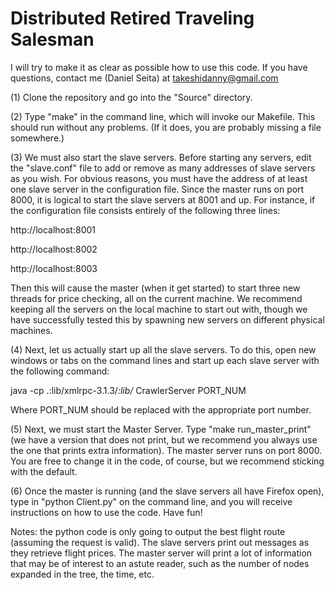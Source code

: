 Distributed Retired Traveling Salesman
======================================

I will try to make it as clear as possible how to use this code. If you have questions, contact me (Daniel Seita) at takeshidanny@gmail.com

(1) Clone the repository and go into the "Source" directory.

(2) Type "make" in the command line, which will invoke our Makefile. This should run without any problems. (If it does, you are probably missing a
file somewhere.)

(3) We must also start the slave servers. Before starting any servers, edit the "slave.conf" file to add or remove as many addresses of slave servers
as you wish.  For obvious reasons, you must have the address of at least one slave server in the configuration file. Since the master runs on port
8000, it is logical to start the slave servers at 8001 and up. For instance, if the configuration file consists entirely of the following three lines:

http://localhost:8001

http://localhost:8002

http://localhost:8003

Then this will cause the master (when it get started) to start three new threads for price checking, all on the current machine. We recommend keeping
all the servers on the local machine to start out with, though we have successfully tested this by spawning new servers on different physical
machines.

(4) Next, let us actually start up all the slave servers. To do this, open new windows or tabs on the command lines and start up each slave server
with the following command:

java -cp .:lib/xmlrpc-3.1.3/*:lib/* CrawlerServer PORT_NUM

Where PORT_NUM should be replaced with the appropriate port number.

(5) Next, we must start the Master Server. Type "make run_master_print" (we have a version that does not print, but we recommend you always use the
one that prints extra information). The master server runs on port 8000. You are free to change it in the code, of course, but we recommend sticking with the
default.

(6) Once the master is running (and the slave servers all have Firefox open), type in "python Client.py" on the command line, and you will receive
instructions on how to use the code. Have fun!

Notes: the python code is only going to output the best flight route (assuming the request is valid). The slave servers print out messages as they
retrieve flight prices. The master server will print a lot of information that may be of interest to an astute reader, such as the number of nodes
expanded in the tree, the time, etc.
